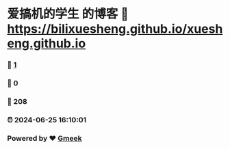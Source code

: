 # 爱搞机的学生 的博客 :link: https://bilixuesheng.github.io/xuesheng.github.io 
### :page_facing_up: [1](https://bilixuesheng.github.io/xuesheng.github.io/tag.html) 
### :speech_balloon: 0 
### :hibiscus: 208 
### :alarm_clock: 2024-06-25 16:10:01 
### Powered by :heart: [Gmeek](https://github.com/Meekdai/Gmeek)
